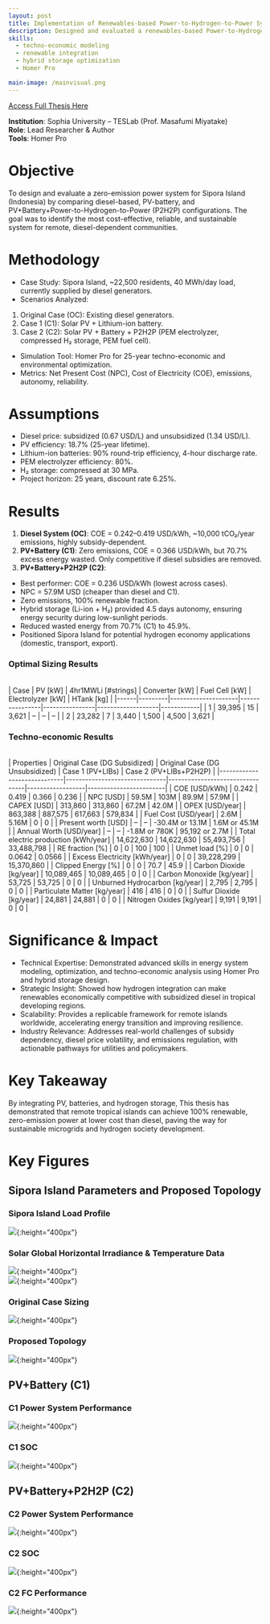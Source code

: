 ```yaml
---
layout: post
title: Implementation of Renewables-based Power-to-Hydrogen-to-Power System for Tropical Remote Island Stand-Alone Microgrids
description: Designed and evaluated a renewables-based Power-to-Hydrogen-to-Power (P2H2P) microgrid for Sipora Island, Indonesia, using Homer Pro to compare diesel, PV-battery, and PV+Battery+Hydrogen systems. The study found that the PV+Battery+P2H2P configuration achieved the lowest cost of electricity (0.236 USD/kWh), zero emissions, and 4.5 days of energy autonomy, outperforming the diesel and battery-only systems both economically and environmentally. 
skills: 
  - techno-economic modeling
  - renewable integration
  - hybrid storage optimization
  - Homer Pro

main-image: /mainvisual.png
---
```


[Access Full Thesis Here](https://drive.google.com/file/d/10eAAsvA4vWQZu3rO20TLX8wdZaDJMmY2/view)

**Institution**: Sophia University – TESLab (Prof. Masafumi Miyatake) <br>
**Role**: Lead Researcher & Author <br>
**Tools**: Homer Pro <br>

# Objective
To design and evaluate a zero-emission power system for Sipora Island (Indonesia) by comparing diesel-based, PV-battery, and PV+Battery+Power-to-Hydrogen-to-Power (P2H2P) configurations. The goal was to identify the most cost-effective, reliable, and sustainable system for remote, diesel-dependent communities.

# Methodology
- Case Study: Sipora Island, ~22,500 residents, 40 MWh/day load, currently supplied by diesel generators.
- Scenarios Analyzed:
1.	Original Case (OC): Existing diesel generators.
2.	Case 1 (C1): Solar PV + Lithium-ion battery.
3.	Case 2 (C2): Solar PV + Battery + P2H2P (PEM electrolyzer, compressed H₂ storage, PEM fuel cell).
- Simulation Tool: Homer Pro for 25-year techno-economic and environmental optimization.
- Metrics: Net Present Cost (NPC), Cost of Electricity (COE), emissions, autonomy, reliability.

# Assumptions
- Diesel price: subsidized (0.67 USD/L) and unsubsidized (1.34 USD/L).
- PV efficiency: 18.7% (25-year lifetime).
- Lithium-ion batteries: 90% round-trip efficiency, 4-hour discharge rate.
- PEM electrolyzer efficiency: 80%.
- H₂ storage: compressed at 30 MPa.
- Project horizon: 25 years, discount rate 6.25%.

# Results
1. **Diesel System (OC)**: COE = 0.242–0.419 USD/kWh, ~10,000 tCO₂/year emissions, highly subsidy-dependent.
2. **PV+Battery (C1)**: Zero emissions, COE = 0.366 USD/kWh, but 70.7% excess energy wasted. Only competitive if diesel subsidies are removed.
3. **PV+Battery+P2H2P (C2)**:
- Best performer: COE = 0.236 USD/kWh (lowest across cases).
- NPC = 57.9M USD (cheaper than diesel and C1).
- Zero emissions, 100% renewable fraction.
- Hybrid storage (Li-ion + H₂) provided 4.5 days autonomy, ensuring energy security during low-sunlight periods.
- Reduced wasted energy from 70.7% (C1) to 45.9%.
- Positioned Sipora Island for potential hydrogen economy applications (domestic, transport, export).

### Optimal Sizing Results
<br>
| Case | PV [kW] | 4hr1MWLi [#strings] | Converter [kW] | Fuel Cell [kW] | Electrolyzer [kW] | HTank [kg] |
|------|---------|---------------------|----------------|----------------|-------------------|------------|
| 1    | 39,395  | 15                  | 3,621          | –              | –                 | –          |
| 2    | 23,282  | 7                   | 3,440          | 1,500          | 4,500             | 3,621      |

### Techno-economic Results
<br>
| Properties                 | Original Case (DG Subsidized) | Original Case (DG Unsubsidized) | Case 1 (PV+LIBs) | Case 2 (PV+LIBs+P2H2P) |
|-----------------------------|-------------------------------|---------------------------------|------------------|------------------------|
| COE [USD/kWh]              | 0.242                         | 0.419                           | 0.366            | 0.236                  |
| NPC [USD]                  | 59.5M                         | 103M                            | 89.9M            | 57.9M                  |
| CAPEX [USD]                | 313,860                       | 313,860                         | 67.2M            | 42.0M                  |
| OPEX [USD/year]            | 863,388                       | 887,575                         | 617,663          | 579,834                |
| Fuel Cost [USD/year]       | 2.6M                          | 5.16M                           | 0                | 0                      |
| Present worth [USD]        | –                             | –                               | -30.4M or 13.1M  | 1.6M or 45.1M          |
| Annual Worth [USD/year]    | –                             | –                               | -1.8M or 780K    | 95,192 or 2.7M         |
| Total electric production [kWh/year] | 14,622,630          | 14,622,630                      | 55,493,756       | 33,488,798             |
| RE fraction [%]            | 0                             | 0                               | 100              | 100                    |
| Unmet load [%]             | 0                             | 0                               | 0.0642           | 0.0566                 |
| Excess Electricity [kWh/year] | 0                          | 0                               | 39,228,299       | 15,370,860             |
| Clipped Energy [%]         | 0                             | 0                               | 70.7             | 45.9                   |
| Carbon Dioxide [kg/year]   | 10,089,465                    | 10,089,465                      | 0                | 0                      |
| Carbon Monoxide [kg/year]  | 53,725                        | 53,725                          | 0                | 0                      |
| Unburned Hydrocarbon [kg/year] | 2,795                     | 2,795                           | 0                | 0                      |
| Particulate Matter [kg/year] | 416                         | 416                             | 0                | 0                      |
| Sulfur Dioxide [kg/year]   | 24,881                        | 24,881                          | 0                | 0                      |
| Nitrogen Oxides [kg/year]  | 9,191                         | 9,191                           | 0                | 0                      |

# Significance & Impact
- Technical Expertise: Demonstrated advanced skills in energy system modeling, optimization, and techno-economic analysis using Homer Pro and hybrid storage design.
- Strategic Insight: Showed how hydrogen integration can make renewables economically competitive with subsidized diesel in tropical developing regions.
- Scalability: Provides a replicable framework for remote islands worldwide, accelerating energy transition and improving resilience.
- Industry Relevance: Addresses real-world challenges of subsidy dependency, diesel price volatility, and emissions regulation, with actionable pathways for utilities and policymakers.

# Key Takeaway
By integrating PV, batteries, and hydrogen storage, This thesis has demonstrated that remote tropical islands can achieve 100% renewable, zero-emission power at lower cost than diesel, paving the way for sustainable microgrids and hydrogen society development.

# Key Figures
## Sipora Island Parameters and Proposed Topology
### Sipora Island Load Profile
![](/_projects/sonos-teardown/loadprofile.png){:height="400px"}
<br>
### Solar Global Horizontal Irradiance & Temperature Data
![](/_projects/sonos-teardown/ghi.png){:height="400px"}
<br>
![](/_projects/sonos-teardown/dailytemp.png){:height="400px"}
<br>
### Original Case Sizing
![](/_projects/sonos-teardown/ocsizing.png){:height="400px"}
<br>
### Proposed Topology
![](/_projects/sonos-teardown/mainvisual.png){:height="400px"}
<br>

## PV+Battery (C1)
### C1 Power System Performance 
![](/_projects/sonos-teardown/c1loadprofile.png){:height="400px"}
<br>
### C1 SOC
![](/_projects/sonos-teardown/c1soc.png){:height="400px"}
<br>

## PV+Battery+P2H2P (C2)
### C2 Power System Performance
![](/_projects/sonos-teardown/c2loadprofile.png){:height="400px"}
<br>
### C2 SOC
![](/_projects/sonos-teardown/c2SOC.png){:height="400px"}
<br>
### C2 FC Performance
![](/_projects/sonos-teardown/c2fcperformance.png){:height="400px"}
<br>






